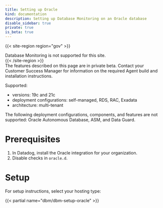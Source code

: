 ```yaml
---
title: Setting up Oracle
kind: documentation
description: Setting up Database Monitoring on an Oracle database
disable_sidebar: true
private: true
is_beta: true
---
```


{{< site-region region="gov" >}}
<div class="alert alert-warning">Database Monitoring is not supported for this site.</div>
{{< /site-region >}}

<div class="alert alert-info">
The features described on this page are in private beta. Contact your Customer Success Manager for information on the required Agent build and installation instructions.
</div>

Supported:
- versions: 19c and 21c
- deployment configurations: self-managed, RDS, RAC, Exadata
- architecture: multi-tenant

The following deployment configurations, components, and features are not supported: Oracle Autonomous Database, ASM, and Data Guard.

# Prerequisites

1. In Datadog, install the Oracle integration for your organization.
2. Disable checks in `oracle.d`.

# Setup

For setup instructions, select your hosting type:

{{< partial name="dbm/dbm-setup-oracle" >}}
